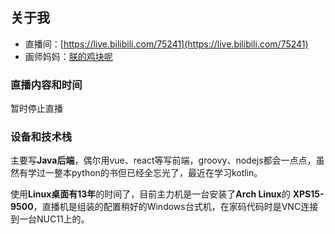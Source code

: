 ## 关于我 

* 直播间：[https://live.bilibili.com/75241](https://live.bilibili.com/75241)
* 画师妈妈：[朕的鸡块呢](https://space.bilibili.com/3345773)

### 直播内容和时间

暂时停止直播


### 设备和技术栈

主要写**Java后端**，偶尔用vue、react等写前端，groovy、nodejs都会一点点，虽然有学过一整本python的书但已经全忘光了，最近在学习kotlin。

使用**Linux桌面有13年**的时间了，目前主力机是一台安装了**Arch Linux**的 **XPS15-9500**，直播机是组装的配置稍好的Windows台式机，在家码代码时是VNC连接到一台NUC11上的。
